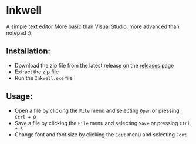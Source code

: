 # Inkwell
A simple text editor
More basic than Visual Studio, more advanced than notepad :)

## Installation:
- Download the zip file from the latest release on the [releases page](https://github.com/LeRubix/Inkwell/releases/latest)
- Extract the zip file
- Run the `Inkwell.exe` file

## Usage:
- Open a file by clicking the `File` menu and selecting `Open` or pressing `Ctrl + O`
- Save a file by clicking the `File` menu and selecting `Save` or pressing `Ctrl + S`
- Change font and font size by clicking the `Edit` menu and selecting `Font`


